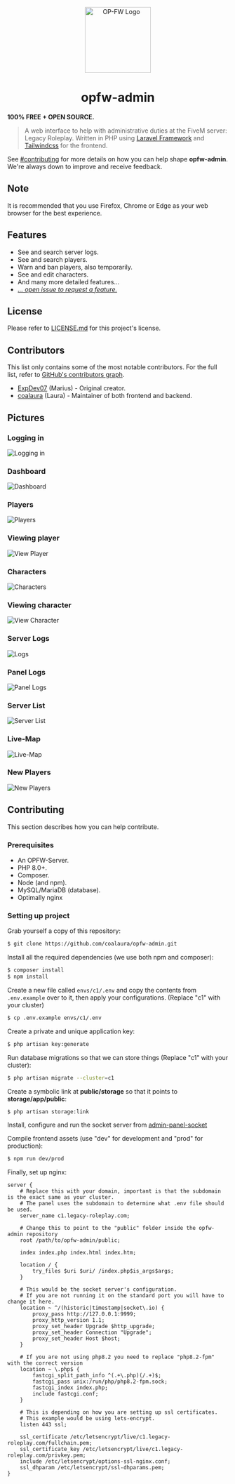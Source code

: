 <p align="center">
    <a href="https://legacy-roleplay.com" target="blank">
        <img src="https://github.com/coalaura/opfw-admin/raw/master/.github/opfw-logo.png" height="150px" width="150px" alt="OP-FW Logo" />
    </a>
</p>

<h1 align="center">
    opfw-admin
</h1>

<strong>100% FREE + OPEN SOURCE.</strong>

> A web interface to help with administrative duties at the FiveM server: Legacy Roleplay. Written in PHP using [Laravel Framework](https://laravel.com/) and
> [Tailwindcss](https://tailwindcss.com) for the frontend.

See [#contributing](#Contributing) for more details on how you can help shape **opfw-admin**. We're always down to improve and receive feedback.

## Note

It is recommended that you use Firefox, Chrome or Edge as your web browser for the best experience.

## Features
* See and search server logs.
* See and search players.
* Warn and ban players, also temporarily.
* See and edit characters.
* And many more detailed features...
* [*... open issue to request a feature.*](https://github.com/coalaura/opfw-admin/issues/new/choose)

## License
Please refer to [LICENSE.md](https://github.com/coalaura/opfw-admin/blob/master/LICENSE.md) for this project's license.

## Contributors
This list only contains some of the most notable contributors. For the full list, refer to [GitHub's contributors graph](https://github.com/coalaura/opfw-admin/graphs/contributors).
* [ExpDev07](https://github.com/ExpDev07) (Marius) - Original creator.
* [coalaura](https://github.com/coalaura) (Laura) - Maintainer of both frontend and backend.

## Pictures

### Logging in
![Logging in](.github/screenshots/logging_in.PNG)

### Dashboard
![Dashboard](.github/screenshots/dashboard.PNG)

### Players
![Players](.github/screenshots/players.PNG)

### Viewing player
![View Player](.github/screenshots/player.PNG)

### Characters
![Characters](.github/screenshots/characters.PNG)

### Viewing character
![View Character](.github/screenshots/character.PNG)

### Server Logs
![Logs](.github/screenshots/logs.PNG)

### Panel Logs
![Panel Logs](.github/screenshots/panel_logs.PNG)

### Server List
![Server List](.github/screenshots/servers.PNG)

### Live-Map
![Live-Map](.github/screenshots/livemap.png)

### New Players
![New Players](.github/screenshots/new_players.png)

## Contributing
This section describes how you can help contribute.

### Prerequisites
* An OPFW-Server.
* PHP 8.0+.
* Composer.
* Node (and npm).
* MySQL/MariaDB (database).
* Optimally nginx

### Setting up project
Grab yourself a copy of this repository:
```bash
$ git clone https://github.com/coalaura/opfw-admin.git
```

Install all the required dependencies (we use both npm and composer):
```bash
$ composer install
$ npm install
```

Create a new file called ``envs/c1/.env`` and copy the contents from ``.env.example`` over to it, then apply your configurations. (Replace "c1" with your cluster)
```bash
$ cp .env.example envs/c1/.env
```

Create a private and unique application key:
```bash
$ php artisan key:generate
```

Run database migrations so that we can store things (Replace "c1" with your cluster):
```bash
$ php artisan migrate --cluster=c1
```

Create a symbolic link at **public/storage** so that it points to **storage/app/public**:
```bash
$ php artisan storage:link
```

Install, configure and run the socket server from [admin-panel-socket](https://github.com/coalaura/admin-panel-socket)

Compile frontend assets (use "dev" for development and "prod" for production):
```bash
$ npm run dev/prod
```

Finally, set up nginx:
```nginx
server {
    # Replace this with your domain, important is that the subdomain is the exact same as your cluster.
    # The panel uses the subdomain to determine what .env file should be used.
    server_name c1.legacy-roleplay.com;

    # Change this to point to the "public" folder inside the opfw-admin repository
    root /path/to/opfw-admin/public;

    index index.php index.html index.htm;

    location / {
        try_files $uri $uri/ /index.php$is_args$args;
    }

    # This would be the socket server's configuration.
    # If you are not running it on the standard port you will have to change it here.
    location ~ ^/(historic|timestamp|socket\.io) {
        proxy_pass http://127.0.0.1:9999;
        proxy_http_version 1.1;
        proxy_set_header Upgrade $http_upgrade;
        proxy_set_header Connection "Upgrade";
        proxy_set_header Host $host;
    }

    # If you are not using php8.2 you need to replace "php8.2-fpm" with the correct version
    location ~ \.php$ {
        fastcgi_split_path_info ^(.+\.php)(/.+)$;
        fastcgi_pass unix:/run/php/php8.2-fpm.sock;
        fastcgi_index index.php;
        include fastcgi.conf;
    }

    # This is depending on how you are setting up ssl certificates.
    # This example would be using lets-encrypt.
    listen 443 ssl;

    ssl_certificate /etc/letsencrypt/live/c1.legacy-roleplay.com/fullchain.pem;
    ssl_certificate_key /etc/letsencrypt/live/c1.legacy-roleplay.com/privkey.pem;
    include /etc/letsencrypt/options-ssl-nginx.conf;
    ssl_dhparam /etc/letsencrypt/ssl-dhparams.pem;
}
```
